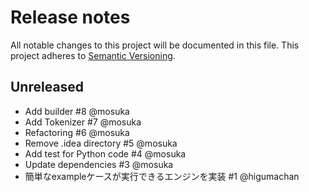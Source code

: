 # Release notes
All notable changes to this project will be documented in this file.
This project adheres to [Semantic Versioning](http://semver.org/).

## Unreleased

- Add builder #8 @mosuka
- Add Tokenizer #7 @mosuka
- Refactoring #6 @mosuka
- Remove .idea directory #5 @mosuka
- Add test for Python code #4 @mosuka
- Update dependencies #3 @mosuka
- 簡単なexampleケースが実行できるエンジンを実装 #1 @higumachan
